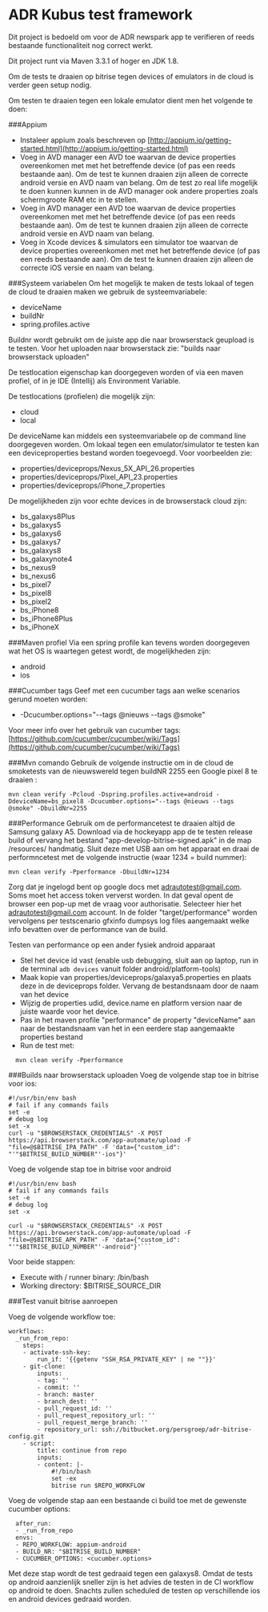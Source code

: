 # ADR Kubus test framework
Dit project is bedoeld om voor de ADR newspark app te verifieren of reeds bestaande functionaliteit nog correct werkt.

Dit project runt via Maven 3.3.1 of hoger en JDK 1.8.

Om de tests te draaien op bitrise tegen devices of emulators in de cloud is verder geen setup nodig.

Om testen te draaien tegen een lokale emulator dient men het volgende te doen:

###Appium
* Instaleer appium zoals beschreven op [http://appium.io/getting-started.html](http://appium.io/getting-started.html)
* Voeg in AVD manager een AVD toe waarvan de device properties overeenkomen met met het betreffende device (of pas een reeds bestaande aan). Om de test te kunnen draaien zijn alleen de 
correcte android versie en AVD naam van belang. Om de test zo real life mogelijk te doen kunnen kunnen in de AVD manager ook andere properties zoals 
schermgroote RAM etc in te stellen.
* Voeg in AVD manager een AVD toe waarvan de device properties overeenkomen met met het betreffende device (of pas een reeds bestaande aan). Om de test te kunnen draaien zijn alleen de 
correcte android versie en AVD naam van belang. 
* Voeg in Xcode devices & simulators een simulator toe waarvan de device properties overeenkomen met met het betreffende device (of pas een reeds bestaande aan). Om de test te kunnen draaien zijn alleen de 
correcte iOS versie en naam van belang. 

###Systeem variabelen
Om het mogelijk te maken de tests lokaal of tegen de cloud te draaien maken we gebruik de systeemvariabele:

* deviceName
* buildNr
* spring.profiles.active

Buildnr wordt gebruikt om de juiste app die naar browserstack geupload is te testen. Voor het uploaden naar browserstack zie: "builds naar browserstack uploaden"

De testlocation eigenschap kan doorgegeven worden of via een maven profiel, of in je IDE (Intellij) als Environment Variable.

De testlocations (profielen) die mogelijk zijn:

* cloud
* local

De deviceName kan middels een systeemvariabele op de command line doorgegeven worden. Om lokaal tegen een emulator/simulator te testen kan een deviceproperties bestand worden toegevoegd. Voor voorbeelden zie:
* properties/deviceprops/Nexus_5X_API_26.properties
* properties/deviceprops/Pixel_API_23.properties
* properties/deviceprops/iPhone_7.properties

De mogelijkheden zijn voor echte devices in de browserstack cloud zijn:

* bs_galaxys8Plus
* bs_galaxys5
* bs_galaxys6
* bs_galaxys7
* bs_galaxys8
* bs_galaxynote4
* bs_nexus9
* bs_nexus6
* bs_pixel7
* bs_pixel8
* bs_pixel2
* bs_iPhone8
* bs_iPhone8Plus
* bs_iPhoneX

###Maven profiel
Via een spring profile kan tevens worden doorgegeven wat het OS is waartegen getest wordt, de mogelijkheden zijn:

* android 
* ios

###Cucumber tags
Geef met een cucumber tags aan welke scenarios gerund moeten worden:

* -Dcucumber.options="--tags @nieuws --tags @smoke"

Voor meer info over het gebruik van cucumber tags:
[https://github.com/cucumber/cucumber/wiki/Tags](https://github.com/cucumber/cucumber/wiki/Tags)

###Mvn comando
Gebruik de volgende instructie om in de cloud de smoketests van de nieuwswereld tegen buildNR 2255 een Google pixel 8 te draaien :
```
mvn clean verify -Pcloud -Dspring.profiles.active=android -DdeviceName=bs_pixel8 -Dcucumber.options="--tags @nieuws --tags @smoke" -DbuildNr=2255
```

###Performance 
Gebruik om de performancetest te draaien altijd de Samsung galaxy A5. Download via de hockeyapp app de te testen release 
build of vervang het bestand "app-develop-bitrise-signed.apk" in de map /resources/ handmatig. Sluit deze met USB aan om het apparaat en draai 
de performncetest met de volgende instructie (waar 1234 = build nummer):
```
mvn clean verify -Pperformance -DbuildNr=1234
```

Zorg dat je ingelogd bent op google docs met adrautotest@gmail.com. Soms moet het access token ververst worden. In dat geval opent de browser 
een pop-up met de vraag voor authorisatie. Selecteer hier het adrautotest@gmail.com account.
In de folder "target/performance" worden vervolgens per testscenario gfxinfo dumpsys log files aangemaakt welke info 
bevatten over de performance van de build.


Testen van performance op een ander fysiek android apparaat

* Stel het device id vast (enable usb debugging, sluit aan op laptop, run in de terminal ```adb devices``` vanuit folder android/platform-tools)
* Maak kopie van properties/deviceprops/galaxya5.properties en plaats deze in de deviceprops folder. Vervang de bestandsnaam door de naam van het device
* Wijzig de properties udid, device.name en platform version naar de juiste waarde voor het device.
* Pas in het maven profile "performance" de property  "deviceName" aan naar de bestandsnaam van het in een eerdere stap aangemaakte properties bestand
* Run de test met: 

```
  mvn clean verify -Pperformance
```
  
###Builds naar browserstack uploaden
Voeg de volgende stap toe in bitrise voor ios:

```
#!/usr/bin/env bash
# fail if any commands fails
set -e
# debug log
set -x
curl -u "$BROWSERSTACK_CREDENTIALS" -X POST https://api.browserstack.com/app-automate/upload -F "file=@$BITRISE_IPA_PATH" -F 'data={"custom_id": "'"$BITRISE_BUILD_NUMBER"'-ios"}'
```

Voeg de volgende stap toe in bitrise voor android

```
#!/usr/bin/env bash
# fail if any commands fails
set -e
# debug log
set -x

curl -u "$BROWSERSTACK_CREDENTIALS" -X POST https://api.browserstack.com/app-automate/upload -F "file=@$BITRISE_APK_PATH" -F 'data={"custom_id": "'"$BITRISE_BUILD_NUMBER"'-android"}'```
```

Voor beide stappen:
* Execute with / runner binary: /bin/bash
* Working directory: $BITRISE_SOURCE_DIR

###Test vanuit bitrise aanroepen

Voeg de volgende workflow toe:

```
workflows:
  _run_from_repo:
    steps:
    - activate-ssh-key:
        run_if: '{{getenv "SSH_RSA_PRIVATE_KEY" | ne ""}}'
    - git-clone:
        inputs:
        - tag: ''
        - commit: ''
        - branch: master
        - branch_dest: ''
        - pull_request_id: ''
        - pull_request_repository_url: ''
        - pull_request_merge_branch: ''
        - repository_url: ssh://bitbucket.org/persgroep/adr-bitrise-config.git
    - script:
        title: continue from repo
        inputs:
        - content: |-
            #!/bin/bash
            set -ex
            bitrise run $REPO_WORKFLOW
```

Voeg de volgende stap aan een bestaande ci build toe met de gewenste cucumber options:

```
  after_run:
  - _run_from_repo
  envs:
  - REPO_WORKFLOW: appium-android
  - BUILD_NR: "$BITRISE_BUILD_NUMBER"
  - CUCUMBER_OPTIONS: <cucumber.options>
```

Met deze stap wordt de test gedraaid tegen een galaxys8. Omdat de tests op android aanzienlijk sneller zijn is het advies de testen in de CI workflow op android te doen. Snachts zullen scheduled de testen op verschillende ios en android devices gedraaid worden.